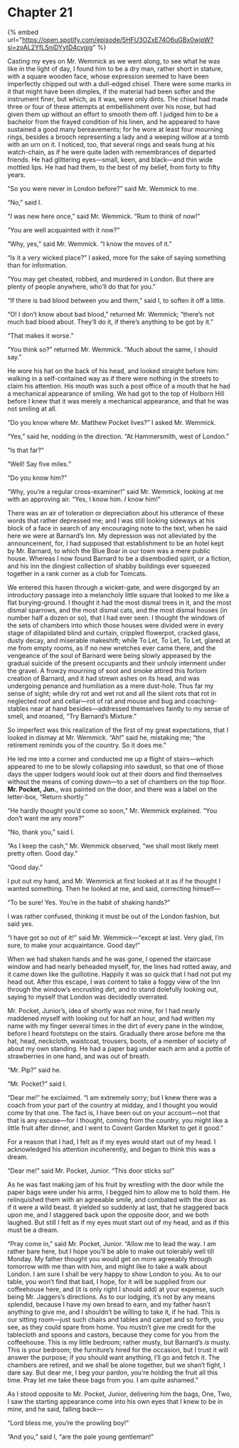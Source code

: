 # Chapter 21

{% embed url="https://open.spotify.com/episode/5HFU3OZxE74O6uGBx0wjpW?si=zoAL2YfLSniDYytD4cvgjg" %}

Casting my eyes on Mr. Wemmick as we went along, to see what he was like in the light of day, I found him to be a dry man, rather short in stature, with a square wooden face, whose expression seemed to have been imperfectly chipped out with a dull-edged chisel. There were some marks in it that might have been dimples, if the material had been softer and the instrument finer, but which, as it was, were only dints. The chisel had made three or four of these attempts at embellishment over his nose, but had given them up without an effort to smooth them off. I judged him to be a bachelor from the frayed condition of his linen, and he appeared to have sustained a good many bereavements; for he wore at least four mourning rings, besides a brooch representing a lady and a weeping willow at a tomb with an urn on it. I noticed, too, that several rings and seals hung at his watch-chain, as if he were quite laden with remembrances of departed friends. He had glittering eyes⁠—small, keen, and black⁠—and thin wide mottled lips. He had had them, to the best of my belief, from forty to fifty years.

“So you were never in London before?” said Mr. Wemmick to me.

“No,” said I.

“_I_ was new here once,” said Mr. Wemmick. “Rum to think of now!”

“You are well acquainted with it now?”

“Why, yes,” said Mr. Wemmick. “I know the moves of it.”

“Is it a very wicked place?” I asked, more for the sake of saying something than for information.

“You may get cheated, robbed, and murdered in London. But there are plenty of people anywhere, who’ll do that for you.”

“If there is bad blood between you and them,” said I, to soften it off a little.

“O! I don’t know about bad blood,” returned Mr. Wemmick; “there’s not much bad blood about. They’ll do it, if there’s anything to be got by it.”

“That makes it worse.”

“You think so?” returned Mr. Wemmick. “Much about the same, I should say.”

He wore his hat on the back of his head, and looked straight before him: walking in a self-contained way as if there were nothing in the streets to claim his attention. His mouth was such a post office of a mouth that he had a mechanical appearance of smiling. We had got to the top of Holborn Hill before I knew that it was merely a mechanical appearance, and that he was not smiling at all.

“Do you know where Mr. Matthew Pocket lives?” I asked Mr. Wemmick.

“Yes,” said he, nodding in the direction. “At Hammersmith, west of London.”

“Is that far?”

“Well! Say five miles.”

“Do you know him?”

“Why, you’re a regular cross-examiner!” said Mr. Wemmick, looking at me with an approving air. “Yes, I know him. _I_ know him!”

There was an air of toleration or depreciation about his utterance of these words that rather depressed me; and I was still looking sideways at his block of a face in search of any encouraging note to the text, when he said here we were at Barnard’s Inn. My depression was not alleviated by the announcement, for, I had supposed that establishment to be an hotel kept by Mr. Barnard, to which the Blue Boar in our town was a mere public house. Whereas I now found Barnard to be a disembodied spirit, or a fiction, and his inn the dingiest collection of shabby buildings ever squeezed together in a rank corner as a club for Tomcats.

We entered this haven through a wicket-gate, and were disgorged by an introductory passage into a melancholy little square that looked to me like a flat burying-ground. I thought it had the most dismal trees in it, and the most dismal sparrows, and the most dismal cats, and the most dismal houses \(in number half a dozen or so\), that I had ever seen. I thought the windows of the sets of chambers into which those houses were divided were in every stage of dilapidated blind and curtain, crippled flowerpot, cracked glass, dusty decay, and miserable makeshift; while To Let, To Let, To Let, glared at me from empty rooms, as if no new wretches ever came there, and the vengeance of the soul of Barnard were being slowly appeased by the gradual suicide of the present occupants and their unholy interment under the gravel. A frowzy mourning of soot and smoke attired this forlorn creation of Barnard, and it had strewn ashes on its head, and was undergoing penance and humiliation as a mere dust-hole. Thus far my sense of sight; while dry rot and wet rot and all the silent rots that rot in neglected roof and cellar⁠—rot of rat and mouse and bug and coaching-stables near at hand besides⁠—addressed themselves faintly to my sense of smell, and moaned, “Try Barnard’s Mixture.”

So imperfect was this realization of the first of my great expectations, that I looked in dismay at Mr. Wemmick. “Ah!” said he, mistaking me; “the retirement reminds you of the country. So it does me.”

He led me into a corner and conducted me up a flight of stairs⁠—which appeared to me to be slowly collapsing into sawdust, so that one of those days the upper lodgers would look out at their doors and find themselves without the means of coming down⁠—to a set of chambers on the top floor. **Mr. Pocket, Jun.**, was painted on the door, and there was a label on the letter-box, “Return shortly.”

“He hardly thought you’d come so soon,” Mr. Wemmick explained. “You don’t want me any more?”

“No, thank you,” said I.

“As I keep the cash,” Mr. Wemmick observed, “we shall most likely meet pretty often. Good day.”

“Good day.”

I put out my hand, and Mr. Wemmick at first looked at it as if he thought I wanted something. Then he looked at me, and said, correcting himself⁠—

“To be sure! Yes. You’re in the habit of shaking hands?”

I was rather confused, thinking it must be out of the London fashion, but said yes.

“I have got so out of it!” said Mr. Wemmick⁠—“except at last. Very glad, I’m sure, to make your acquaintance. Good day!”

When we had shaken hands and he was gone, I opened the staircase window and had nearly beheaded myself, for, the lines had rotted away, and it came down like the guillotine. Happily it was so quick that I had not put my head out. After this escape, I was content to take a foggy view of the Inn through the window’s encrusting dirt, and to stand dolefully looking out, saying to myself that London was decidedly overrated.

Mr. Pocket, Junior’s, idea of shortly was not mine, for I had nearly maddened myself with looking out for half an hour, and had written my name with my finger several times in the dirt of every pane in the window, before I heard footsteps on the stairs. Gradually there arose before me the hat, head, neckcloth, waistcoat, trousers, boots, of a member of society of about my own standing. He had a paper bag under each arm and a pottle of strawberries in one hand, and was out of breath.

“Mr. Pip?” said he.

“Mr. Pocket?” said I.

“Dear me!” he exclaimed. “I am extremely sorry; but I knew there was a coach from your part of the country at midday, and I thought you would come by that one. The fact is, I have been out on your account⁠—not that that is any excuse⁠—for I thought, coming from the country, you might like a little fruit after dinner, and I went to Covent Garden Market to get it good.”

For a reason that I had, I felt as if my eyes would start out of my head. I acknowledged his attention incoherently, and began to think this was a dream.

“Dear me!” said Mr. Pocket, Junior. “This door sticks so!”

As he was fast making jam of his fruit by wrestling with the door while the paper bags were under his arms, I begged him to allow me to hold them. He relinquished them with an agreeable smile, and combated with the door as if it were a wild beast. It yielded so suddenly at last, that he staggered back upon me, and I staggered back upon the opposite door, and we both laughed. But still I felt as if my eyes must start out of my head, and as if this must be a dream.

“Pray come in,” said Mr. Pocket, Junior. “Allow me to lead the way. I am rather bare here, but I hope you’ll be able to make out tolerably well till Monday. My father thought you would get on more agreeably through tomorrow with me than with him, and might like to take a walk about London. I am sure I shall be very happy to show London to you. As to our table, you won’t find that bad, I hope, for it will be supplied from our coffeehouse here, and \(it is only right I should add\) at your expense, such being Mr. Jaggers’s directions. As to our lodging, it’s not by any means splendid, because I have my own bread to earn, and my father hasn’t anything to give me, and I shouldn’t be willing to take it, if he had. This is our sitting room⁠—just such chairs and tables and carpet and so forth, you see, as they could spare from home. You mustn’t give me credit for the tablecloth and spoons and castors, because they come for you from the coffeehouse. This is my little bedroom; rather musty, but Barnard’s _is_ musty. This is your bedroom; the furniture’s hired for the occasion, but I trust it will answer the purpose; if you should want anything, I’ll go and fetch it. The chambers are retired, and we shall be alone together, but we shan’t fight, I dare say. But dear me, I beg your pardon, you’re holding the fruit all this time. Pray let me take these bags from you. I am quite ashamed.”

As I stood opposite to Mr. Pocket, Junior, delivering him the bags, One, Two, I saw the starting appearance come into his own eyes that I knew to be in mine, and he said, falling back⁠—

“Lord bless me, you’re the prowling boy!”

“And you,” said I, “are the pale young gentleman!”

